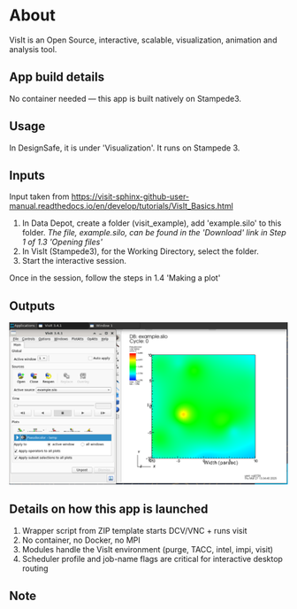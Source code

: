 # About
VisIt is an Open Source, interactive, scalable, visualization, animation and analysis tool. 

## App build details
No container needed — this app is built natively on Stampede3.

## Usage
In DesignSafe, it is under 'Visualization'. It runs on Stampede 3.

## Inputs
Input taken from https://visit-sphinx-github-user-manual.readthedocs.io/en/develop/tutorials/VisIt_Basics.html

1. In Data Depot, create a folder (visit_example), add 'example.silo' to this folder. 
    <i> The file, example.silo, can be found in the 'Download' link in Step 1 of 1.3 'Opening files' </i>
2. In VisIt (Stampede3), for the Working Directory, select the folder. 
3. Start the interactive session.

Once in the session, follow the steps in 1.4 'Making a plot'

## Outputs

![Screenshot](examples/output/VisIt-app.png) 

## Details on how this app is launched
1. Wrapper script from ZIP template starts DCV/VNC + runs visit
2. No container, no Docker, no MPI
3. Modules handle the VisIt environment (purge, TACC, intel, impi, visit)
4. Scheduler profile and job-name flags are critical for interactive desktop routing

## Note
